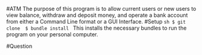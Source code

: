#ATM
	The purpose of this program is to allow current users or new users
	to view balance, withdraw and deposit money, and operate a bank
	account from either a Command Line format or a GUI Interface.
#Setup
	```sh
	$ git clone 
	$ bundle install
	```
	This installs the necessary bundles to run the program on your
	personal computer.

#Question